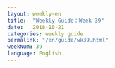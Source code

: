 ```yaml
---
layout: weekly-en
title:  "Weekly Guide：Week 39"
date:   2018-10-21
categories: weekly guide
permalink: "/en/guide/wk39.html"
weekNum: 39
language: English
---
```

